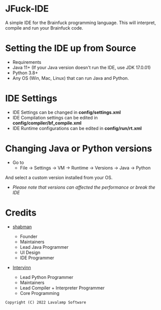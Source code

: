 # JFuck-IDE

A simple IDE for the Brainfuck programming language. This will interpret, compile and run your Brainfuck code. 


# Setting the IDE up from Source

- Requirements
- Java 11+ (If your Java version doesn't run the IDE, use JDK 17.0.01)
- Python 3.8+
- Any OS (Win, Mac, Linux) that can run Java and Python.

# IDE Settings

- IDE Settings can be changed in **config/settings.xml**
- IDE Compilation settings can be edited in **config/compiler/bf_compile.xml**
- IDE Runtime configurations can be edited in **config/run/rt.xml**

# Changing Java or Python versions

- Go to
  - File
   -> Settings
   -> VM
   -> Runtime
   -> Versions
   -> Java
   -> Python
            
And select a custom version installed from your OS.

- *Please note that versions can affected the performance or break the IDE*

# Credits

- [shabman](https://github.com/shabman)
  - Founder
  - Maintainers
  - Lead Java Programmer
  - UI Design
  - IDE Programmer

- [Intervinn](https://github.com/intervinn)
  - Lead Python Programmer
  - Maintainers
  - Lead Compiler + Interpreter Programmer
  - Core Programming


`Copyright (C) 2022 Lavalamp Software`

